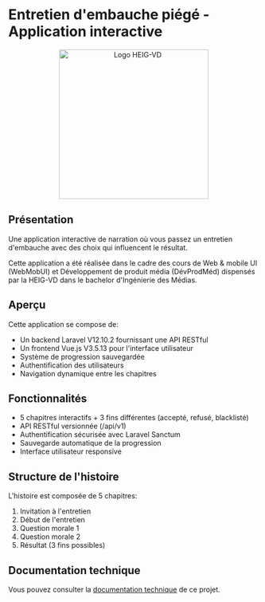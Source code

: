 # Entretien d'embauche piégé - Application interactive

<p align="center">
  <img src="https://media.heig-vd.ch/image/upload/v1615474924/logo_heig_standard_fr_blanc_mg6cgg.svg" alt="Logo HEIG-VD" width="300"/>
</p>

## Présentation

Une application interactive de narration où vous passez un entretien d'embauche avec des choix qui influencent le résultat.

Cette application a été réalisée dans le cadre des cours de Web & mobile UI (WebMobUI) et Développement de produit média (DévProdMéd) dispensés par la HEIG-VD dans le bachelor d'Ingénierie des Médias.

## Aperçu

Cette application se compose de:

- Un backend Laravel V12.10.2 fournissant une API RESTful
- Un frontend Vue.js V3.5.13 pour l'interface utilisateur
- Système de progression sauvegardée
- Authentification des utilisateurs
- Navigation dynamique entre les chapitres

## Fonctionnalités

- 5 chapitres interactifs + 3 fins différentes (accepté, refusé, blacklisté)
- API RESTful versionnée (/api/v1)
- Authentification sécurisée avec Laravel Sanctum
- Sauvegarde automatique de la progression
- Interface utilisateur responsive

## Structure de l'histoire

L'histoire est composée de 5 chapitres:

1. Invitation à l'entretien
2. Début de l'entretien
3. Question morale 1
4. Question morale 2
5. Résultat (3 fins possibles)

## Documentation technique

Vous pouvez consulter la [documentation technique](./technical/technical.md) de ce projet.